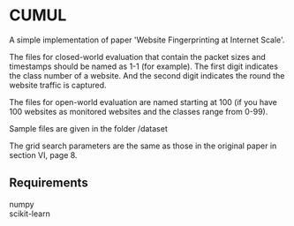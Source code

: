 # CUMUL
A simple implementation of paper 'Website Fingerprinting at Internet Scale'.

The files for closed-world evaluation that contain the packet sizes and timestamps should be named as 1-1 (for example). The first digit indicates the class number of a website. And the second digit indicates the round the website traffic is captured.

The files for open-world evaluation are named starting at 100 (if you have 100 websites as monitored websites and the classes range from 0-99).

Sample files are given in the folder /dataset

The grid search parameters are the same as those in the original paper in section VI, page 8.


## Requirements
numpy \
scikit-learn
